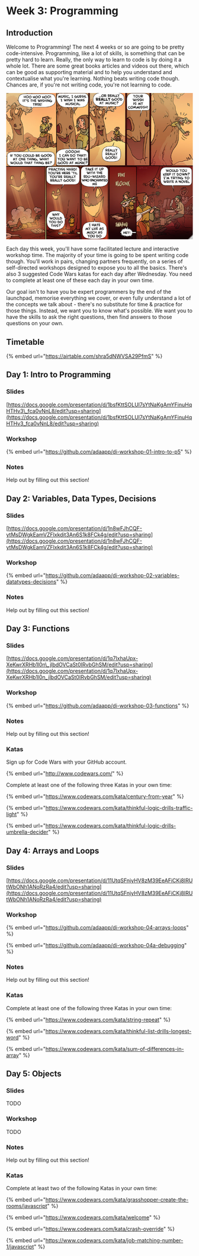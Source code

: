# Week 3: Programming

## Introduction

Welcome to Programming! The next 4 weeks or so are going to be pretty code-intensive. Programming, like a lot of skills, is something that can be pretty hard to learn. Really, the only way to learn to code is by doing it a whole lot. There are some great books articles and videos out there, which can be good as supporting material and to help you understand and contextualise what you're learning. Nothing beats writing code though. Chances are, if you're not writing code, you're not learning to code.

![\(image credit: Oglaf, which I&apos;m not linking to because usually it&apos;s incredibly NSFW\)](../.gitbook/assets/hellotwiggy.jpg)

Each day this week, you'll have some facilitated lecture and interactive workshop time. The majority of your time is going to be spent writing code though. You'll work in pairs, changing partners frequently, on a series of self-directed workshops designed to expose you to all the basics. There's also 3 suggested Code Wars katas for each day after Wednesday. You need to complete at least one of these each day in your own time.

Our goal isn't to have you be expert programmers by the end of the launchpad, memorise everything we cover, or even fully understand a lot of the concepts we talk about - there's no substitute for time & practice for those things. Instead, we want you to know what's possible. We want you to have the skills to ask the right questions, then find answers to those questions on your own.

## Timetable

{% embed url="https://airtable.com/shra5dNWVSA29PfmS" %}

## Day 1: Intro to Programming

### Slides

[https://docs.google.com/presentation/d/1bsfKttSOLUl7sYtNaKgAmYFinuHqHTHv3\_fca0vNnL8/edit?usp=sharing](https://docs.google.com/presentation/d/1bsfKttSOLUl7sYtNaKgAmYFinuHqHTHv3_fca0vNnL8/edit?usp=sharing)

### Workshop

{% embed url="https://github.com/adaapp/di-workshop-01-intro-to-p5" %}

### Notes

Help out by filling out this section!

## Day 2: Variables, Data Types, Decisions

### Slides

[https://docs.google.com/presentation/d/1n8wFJhCQF-ytMsDWgkEamVZFlxkdit3An6S1k8FCk4g/edit?usp=sharing](https://docs.google.com/presentation/d/1n8wFJhCQF-ytMsDWgkEamVZFlxkdit3An6S1k8FCk4g/edit?usp=sharing)

### Workshop

{% embed url="https://github.com/adaapp/di-workshop-02-variables-datatypes-decisions" %}

### Notes

Help out by filling out this section!

## Day 3: Functions

### Slides

[https://docs.google.com/presentation/d/1q7IxhaUpx-XeKwrXRHb1l0n\_jlbdOVCaSt0IRvbGhSM/edit?usp=sharing](https://docs.google.com/presentation/d/1q7IxhaUpx-XeKwrXRHb1l0n_jlbdOVCaSt0IRvbGhSM/edit?usp=sharing)

### Workshop

{% embed url="https://github.com/adaapp/di-workshop-03-functions" %}

### Notes

Help out by filling out this section!

### Katas

Sign up for Code Wars with your GitHub account.

{% embed url="http://www.codewars.com/" %}

Complete at least one of the following three Katas in your own time:

{% embed url="https://www.codewars.com/kata/century-from-year" %}

{% embed url="https://www.codewars.com/kata/thinkful-logic-drills-traffic-light" %}

{% embed url="https://www.codewars.com/kata/thinkful-logic-drills-umbrella-decider" %}

## Day 4: Arrays and Loops

### Slides

[https://docs.google.com/presentation/d/11UtqSFnjyHV8zM39EeAFiCKj8IRUtWbONh1ANoRzRa4/edit?usp=sharing](https://docs.google.com/presentation/d/11UtqSFnjyHV8zM39EeAFiCKj8IRUtWbONh1ANoRzRa4/edit?usp=sharing)

### Workshop

{% embed url="https://github.com/adaapp/di-workshop-04-arrays-loops" %}

{% embed url="https://github.com/adaapp/di-workshop-04a-debugging" %}

### Notes

Help out by filling out this section!

### Katas

Complete at least one of the following three Katas in your own time:

{% embed url="https://www.codewars.com/kata/string-repeat" %}

{% embed url="https://www.codewars.com/kata/thinkful-list-drills-longest-word" %}

{% embed url="https://www.codewars.com/kata/sum-of-differences-in-array" %}

## Day 5: Objects

### Slides

TODO

### Workshop

TODO

### Notes

Help out by filling out this section!

### Katas

Complete at least two of the following Katas in your own time:

{% embed url="https://www.codewars.com/kata/grasshopper-create-the-rooms/javascript" %}

{% embed url="https://www.codewars.com/kata/welcome" %}

{% embed url="https://www.codewars.com/kata/crash-override" %}

{% embed url="https://www.codewars.com/kata/job-matching-number-1/javascript" %}


